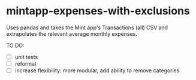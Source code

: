 # mintapp-expenses-with-exclusions
Uses pandas and takes the Mint app's Transactions (all) CSV and extrapolates the relevant average monthly expenses.

TO DO:
- [ ] unit tests
- [ ] reformat
- [ ] increase flexibility: more modular, add ability to remove categories
